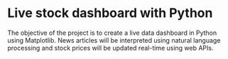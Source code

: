 # Live stock dashboard with Python
The objective of the project is to create a live data dashboard in Python using Matplotlib. 
News articles will be interpreted using natural language processing and stock prices will be updated real-time using web APIs. 
